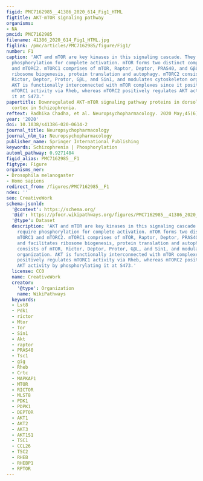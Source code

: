 ```yaml
---
figid: PMC7162985__41386_2020_614_Fig1_HTML
figtitle: AKT-mTOR signaling pathway
organisms:
- NA
pmcid: PMC7162985
filename: 41386_2020_614_Fig1_HTML.jpg
figlink: /pmc/articles/PMC7162985/figure/Fig1/
number: F1
caption: 'AKT and mTOR are key kinases in this signaling cascade. They both require
  phosphorylation for complete activation. mTOR forms two distinct complexes: mTORC1
  and mTORC2. mTORC1 comprises of mTOR, Raptor, Deptor, PRAS40, and GβL, and facilitates
  ribosome biogenesis, protein translation and autophagy. mTORC2 consists of mTOR,
  Rictor, Deptor, Protor, GβL, and Sin1, and modulates cytoskeleton organization.
  AKT is functionally interconnected with mTOR complexes since it positively regulates
  mTORC1 activity via Rheb, whereas mTORC2 positively regulates AKT activity by phosphorylating
  it at S473.'
papertitle: Downregulated AKT-mTOR signaling pathway proteins in dorsolateral prefrontal
  cortex in Schizophrenia.
reftext: Radhika Chadha, et al. Neuropsychopharmacology. 2020 May;45(6):1059-1067.
year: '2020'
doi: 10.1038/s41386-020-0614-2
journal_title: Neuropsychopharmacology
journal_nlm_ta: Neuropsychopharmacology
publisher_name: Springer International Publishing
keywords: Schizophrenia | Phosphorylation
automl_pathway: 0.9271484
figid_alias: PMC7162985__F1
figtype: Figure
organisms_ner:
- Drosophila melanogaster
- Homo sapiens
redirect_from: /figures/PMC7162985__F1
ndex: ''
seo: CreativeWork
schema-jsonld:
  '@context': https://schema.org/
  '@id': https://pfocr.wikipathways.org/figures/PMC7162985__41386_2020_614_Fig1_HTML.html
  '@type': Dataset
  description: 'AKT and mTOR are key kinases in this signaling cascade. They both
    require phosphorylation for complete activation. mTOR forms two distinct complexes:
    mTORC1 and mTORC2. mTORC1 comprises of mTOR, Raptor, Deptor, PRAS40, and GβL,
    and facilitates ribosome biogenesis, protein translation and autophagy. mTORC2
    consists of mTOR, Rictor, Deptor, Protor, GβL, and Sin1, and modulates cytoskeleton
    organization. AKT is functionally interconnected with mTOR complexes since it
    positively regulates mTORC1 activity via Rheb, whereas mTORC2 positively regulates
    AKT activity by phosphorylating it at S473.'
  license: CC0
  name: CreativeWork
  creator:
    '@type': Organization
    name: WikiPathways
  keywords:
  - Lst8
  - Pdk1
  - rictor
  - Mtor
  - Tor
  - Sin1
  - Akt
  - raptor
  - PRAS40
  - Tsc1
  - gig
  - Rheb
  - Crtc
  - MAPKAP1
  - MTOR
  - RICTOR
  - MLST8
  - PDK1
  - PDPK1
  - DEPTOR
  - AKT1
  - AKT2
  - AKT3
  - AKT1S1
  - TSC1
  - CCL26
  - TSC2
  - RHEB
  - RHEBP1
  - RPTOR
---
```

